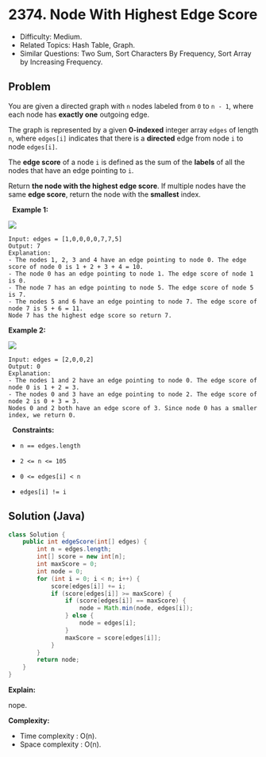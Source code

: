 # 2374. Node With Highest Edge Score

- Difficulty: Medium.
- Related Topics: Hash Table, Graph.
- Similar Questions: Two Sum, Sort Characters By Frequency, Sort Array by Increasing Frequency.

## Problem

You are given a directed graph with ```n``` nodes labeled from ```0``` to ```n - 1```, where each node has **exactly one** outgoing edge.

The graph is represented by a given **0-indexed** integer array ```edges``` of length ```n```, where ```edges[i]``` indicates that there is a **directed** edge from node ```i``` to node ```edges[i]```.

The **edge score** of a node ```i``` is defined as the sum of the **labels** of all the nodes that have an edge pointing to ```i```.

Return **the node with the highest **edge score****. If multiple nodes have the same **edge score**, return the node with the **smallest** index.

 
**Example 1:**

![](https://assets.leetcode.com/uploads/2022/06/20/image-20220620195403-1.png)

```
Input: edges = [1,0,0,0,0,7,7,5]
Output: 7
Explanation:
- The nodes 1, 2, 3 and 4 have an edge pointing to node 0. The edge score of node 0 is 1 + 2 + 3 + 4 = 10.
- The node 0 has an edge pointing to node 1. The edge score of node 1 is 0.
- The node 7 has an edge pointing to node 5. The edge score of node 5 is 7.
- The nodes 5 and 6 have an edge pointing to node 7. The edge score of node 7 is 5 + 6 = 11.
Node 7 has the highest edge score so return 7.
```

**Example 2:**

![](https://assets.leetcode.com/uploads/2022/06/20/image-20220620200212-3.png)

```
Input: edges = [2,0,0,2]
Output: 0
Explanation:
- The nodes 1 and 2 have an edge pointing to node 0. The edge score of node 0 is 1 + 2 = 3.
- The nodes 0 and 3 have an edge pointing to node 2. The edge score of node 2 is 0 + 3 = 3.
Nodes 0 and 2 both have an edge score of 3. Since node 0 has a smaller index, we return 0.
```

 
**Constraints:**


	
- ```n == edges.length```
	
- ```2 <= n <= 105```
	
- ```0 <= edges[i] < n```
	
- ```edges[i] != i```



## Solution (Java)

```java
class Solution {
    public int edgeScore(int[] edges) {
        int n = edges.length;
        int[] score = new int[n];
        int maxScore = 0;
        int node = 0;
        for (int i = 0; i < n; i++) {
            score[edges[i]] += i;
            if (score[edges[i]] >= maxScore) {
                if (score[edges[i]] == maxScore) {
                    node = Math.min(node, edges[i]);
                } else {
                    node = edges[i];
                }
                maxScore = score[edges[i]];
            }
        }
        return node;
    }
}
```

**Explain:**

nope.

**Complexity:**

* Time complexity : O(n).
* Space complexity : O(n).
